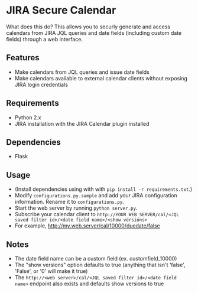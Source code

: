 # JIRA Secure Calendar
What does this do? This allows you to securly generate and access calendars from JIRA JQL queries and date fields (including custom date fields) through a web interface.

## Features
* Make calendars from JQL queries and issue date fields
* Make calendars available to external calendar clients without exposing JIRA login credentials

## Requirements
* Python 2.x
* JIRA installation with the JIRA Calendar plugin installed

## Dependencies
* Flask

## Usage
* (Install dependencies using with with `pip install -r requirements.txt`.)
* Modify `configurations.py.sample` and add your JIRA configuration information. Rename it to `configurations.py`.
* Start the web server by running `python server.py`.
* Subscribe your calendar client to `http://YOUR_WEB_SERVER/cal/<JQL saved filter id>/<date field name>/<show versions>`
* For example, http://my.web.server/cal/10000/duedate/false

## Notes
* The date field name can be a custom field (ex. customfield_10000)
* The "show versions" option defaults to true (anything that isn't 'false', 'False', or '0' will make it true)
* The `http://<web server>/cal/<JQL saved filter id>/<date field name>` endpoint also exists and defaults show versions to true